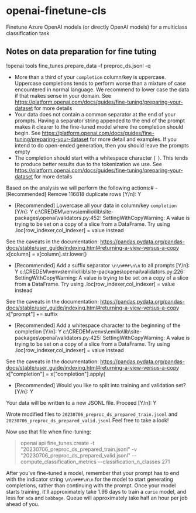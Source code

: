 # openai-finetune-cls
Finetune Azure OpenAI models (or directly OpenAI models) for a multiclass classification task

## Notes on data preparation for fine tuting

!openai tools fine_tunes.prepare_data -f preproc_ds.jsonl -q

- More than a third of your `completion` column/key is uppercase. Uppercase completions tends to perform worse than a mixture of case encountered in normal language. We recommend to lower case the data if that makes sense in your domain. See https://platform.openai.com/docs/guides/fine-tuning/preparing-your-dataset for more details
- Your data does not contain a common separator at the end of your prompts. Having a separator string appended to the end of the prompt makes it clearer to the fine-tuned model where the completion should begin. See https://platform.openai.com/docs/guides/fine-tuning/preparing-your-dataset for more detail and examples. If you intend to do open-ended generation, then you should leave the prompts empty
- The completion should start with a whitespace character (` `). This tends to produce better results due to the tokenization we use. See https://platform.openai.com/docs/guides/fine-tuning/preparing-your-dataset for more details

Based on the analysis we will perform the following actions:# - [Recommended] Remove 116818 duplicate rows [Y/n]: Y       
- [Recommended] Lowercase all your data in column/key `completion` [Y/n]: Y
c:\CREDEM\venvs\emilio\lib\site-packages\openai\validators.py:452: SettingWithCopyWarning:
A value is trying to be set on a copy of a slice from a DataFrame.
Try using .loc[row_indexer,col_indexer] = value instead

See the caveats in the documentation: https://pandas.pydata.org/pandas-docs/stable/user_guide/indexing.html#returning-a-view-versus-a-copy
  x[column] = x[column].str.lower()
- [Recommended] Add a suffix separator `\n\n###\n\n` to all prompts [Y/n]: Y
c:\CREDEM\venvs\emilio\lib\site-packages\openai\validators.py:226: SettingWithCopyWarning:
A value is trying to be set on a copy of a slice from a DataFrame.
Try using .loc[row_indexer,col_indexer] = value instead

See the caveats in the documentation: https://pandas.pydata.org/pandas-docs/stable/user_guide/indexing.html#returning-a-view-versus-a-copy
  x["prompt"] += suffix
- [Recommended] Add a whitespace character to the beginning of the completion [Y/n]: Y
c:\CREDEM\venvs\emilio\lib\site-packages\openai\validators.py:425: SettingWithCopyWarning: 
A value is trying to be set on a copy of a slice from a DataFrame.
Try using .loc[row_indexer,col_indexer] = value instead

See the caveats in the documentation: https://pandas.pydata.org/pandas-docs/stable/user_guide/indexing.html#returning-a-view-versus-a-copy
  x["completion"] = x["completion"].apply(
- [Recommended] Would you like to split into training and validation set? [Y/n]: Y

Your data will be written to a new JSONL file. Proceed [Y/n]: Y

Wrote modified files to `20230706_preproc_ds_prepared_train.jsonl` and `20230706_preproc_ds_prepared_valid.jsonl`
Feel free to take a look!

Now use that file when fine-tuning:
> openai api fine_tunes.create -t "20230706_preproc_ds_prepared_train.jsonl" -v "20230706_preproc_ds_prepared_valid.jsonl" --compute_classification_metrics --classification_n_classes 271

After you’ve fine-tuned a model, remember that your prompt has to end with the indicator string `\n\n###\n\n` for the model to start generating completions, rather than continuing with the prompt.
Once your model starts training, it'll approximately take 1.96 days to train a `curie` model, and less for `ada` and `babbage`. Queue will approximately take half an hour per job ahead of you.
